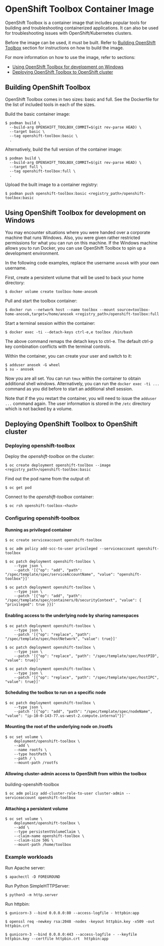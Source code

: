 # OpenShift Toolbox Container Image

OpenShift Toolbox is a container image that includes popular tools for building and troubleshooting containerized applications. It can also be used for troubleshooting issues with OpenShift/Kubernetes clusters.

Before the image can be used, it must be built. Refer to [Building OpenShift Toolbox](#building-openshift-toolbox) section for instructions on how to build the image.

For more information on how to use the image, refer to sections:

 * [Using OpenShift Toolbox for development on Windows](#using-openshift-toolbox-for-development-on-windows)
 * [Deploying OpenShift Toolbox to OpenShift cluster](#deploying-openshift-toolbox-to-openshift-cluster)

## Building OpenShift Toolbox

OpenShift Toolbox comes in two sizes: basic and full. See the Dockerfile for the list of included tools in each of the sizes.

Build the basic container image:

```
$ podman build \
  --build-arg OPENSHIFT_TOOLBOX_COMMIT=$(git rev-parse HEAD) \
  --target basic \
  --tag openshift-toolbox:basic \
  .
```

Alternatively, build the full version of the container image:

```
$ podman build \
  --build-arg OPENSHIFT_TOOLBOX_COMMIT=$(git rev-parse HEAD) \
  --target full \
  --tag openshift-toolbox:full \
  .
```

Upload the built image to a container registry:

```
$ podman push openshift-toolbox:basic <registry_path>/openshift-toolbox:basic
```
## Using OpenShift Toolbox for development on Windows

You may encounter situations where you were handed over a corporate machine that runs Windows. Also, you were given rather restricted permissions for what you can run on this machine. If the Windows machine allows you to run Docker, you can use OpenShift Toolbox to spin up a development environment.

In the following code examples, replace the username `anosek` with your own username.

First, create a persistent volume that will be used to back your home directory:

```
$ docker volume create toolbox-home-anosek
```

Pull and start the toolbox container:

```
$ docker run --network host --name toolbox --mount source=toolbox-home-anosek,target=/home/anosek <registry_path>/openshift-toolbox:full 
```

Start a terminal session within the container:

```
$ docker exec -ti --detach-keys ctrl-e,e toolbox /bin/bash
```

The above command remaps the detach keys to ctrl-e. The default ctrl-p key combination conflicts with the terminal controls.

Within the container, you can create your user and switch to it:

```
$ adduser anosek -G wheel
$ su - anosek
```

Now you are all set. You can run `tmux` within the container to obtain additional shell windows. Alternatively, you can run the `docker exec -ti ...` command as you did before to start an additional shell session.

Note that if the you restart the container, you will need to issue the `adduser ...` command again. The user information is stored in the `/etc` directory which is not backed by a volume.


## Deploying OpenShift Toolbox to OpenShift cluster

### Deploying openshift-toolbox

Deploy the *openshift-toolbox* on the cluster:

```
$ oc create deployment openshift-toolbox --image <registry_path>/openshift-toolbox:basic
```

Find out the pod name from the output of:

```
$ oc get pod
```

Connect to the *openshift-toolbox* container:

```
$ oc rsh openshift-toolbox-<hash>
```

### Configuring openshift-toolbox

#### Running as privileged container

```
$ oc create serviceaccount openshift-toolbox
```
```
$ oc adm policy add-scc-to-user privileged --serviceaccount openshift-toolbox
```
```
$ oc patch deployment openshift-toolbox \
    --type json \
    --patch '[{"op": "add", "path": "/spec/template/spec/serviceAccountName", "value": "openshift-toolbox"}]'
```

```
$ oc patch deployment openshift-toolbox \
    --type json \
    --patch '[{"op": "add", "path": "/spec/template/spec/containers/0/securityContext", "value": { "privileged": true }}]'
```

#### Enabling access to the underlying node by sharing namespaces

```
$ oc patch deployment openshift-toolbox \
    --type json \
    --patch '[{"op": "replace", "path": "/spec/template/spec/hostNetwork", "value": true}]'
```

```
$ oc patch deployment openshift-toolbox \
    --type json \
    --patch '[{"op": "replace", "path": "/spec/template/spec/hostPID", "value": true}]'
```

```
$ oc patch deployment openshift-toolbox \
    --type json \
    --patch '[{"op": "replace", "path": "/spec/template/spec/hostIPC", "value": true}]'
```

#### Scheduling the toolbox to run on a specific node

```
$ oc patch deployment openshift-toolbox \
    --type json \
    --patch '[{"op": "add", "path": "/spec/template/spec/nodeName", "value": "ip-10-0-143-77.us-west-2.compute.internal"}]'
```

#### Mounting the root of the underlying node on /rootfs

```
$ oc set volume \
    deployment/openshift-toolbox \
    --add \
    --name rootfs \
    --type hostPath \
    --path / \
    --mount-path /rootfs
```

#### Allowing cluster-admin access to OpenShift from within the toolbox
building-openshift-toolbox
```
$ oc adm policy add-cluster-role-to-user cluster-admin --serviceaccount openshift-toolbox
```

#### Attaching a persistent volume

```
$ oc set volume \
    deployment/openshift-toolbox \
    --add \
    --type persistentVolumeClaim \
    --claim-name openshift-toolbox \
    --claim-size 50G \
    --mount-path /home/toolbox
```

### Example workloads

Run Apache server:

```
$ apachectl -D FOREGROUND
```

Run Python SimpleHTTPServer:

```
$ python3 -m http.server
```

Run httpbin:

```
$ gunicorn-3 --bind 0.0.0.0:80 --access-logfile - httpbin:app
```

```
$ openssl req -newkey rsa:2048 -nodes -keyout httpbin.key -x509 -out httpbin.crt
```

```
$ gunicorn-3 --bind 0.0.0.0:443 --access-logfile - --keyfile httpbin.key --certfile httpbin.crt  httpbin:app
```
